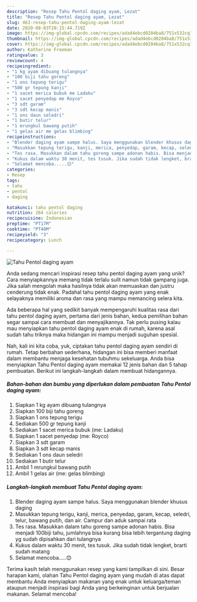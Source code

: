 ```yaml
---
description: "Resep Tahu Pentol daging ayam, Lezat"
title: "Resep Tahu Pentol daging ayam, Lezat"
slug: 463-resep-tahu-pentol-daging-ayam-lezat
date: 2020-08-03T20:15:44.719Z
image: https://img-global.cpcdn.com/recipes/adad4ebcd0204ba8/751x532cq70/tahu-pentol-daging-ayam-foto-resep-utama.jpg
thumbnail: https://img-global.cpcdn.com/recipes/adad4ebcd0204ba8/751x532cq70/tahu-pentol-daging-ayam-foto-resep-utama.jpg
cover: https://img-global.cpcdn.com/recipes/adad4ebcd0204ba8/751x532cq70/tahu-pentol-daging-ayam-foto-resep-utama.jpg
author: Katharine Freeman
ratingvalue: 3
reviewcount: 4
recipeingredient:
- "1 kg ayam dibuang tulangnya"
- "100 biji tahu goreng"
- "1 ons tepung terigu"
- "500 gr tepung kanji"
- "1 sacet merica bubuk me Ladaku"
- "1 sacet penyedap me Royco"
- "3 sdt garam"
- "3 sdt kecap manis"
- "1 ons daun seledri"
- "1 butir telur"
- "1 mrungkul bawang putih"
- "1 gelas air me gelas blimbing"
recipeinstructions:
- "Blender daging ayam sampe halus. Saya menggunakan blender khusus daging"
- "Masukkan tepung terigu, kanji, merica, penyedap, garam, kecap, seledri, telur, bawang putih, dan air. Campur dan aduk sampai rata"
- "Tes rasa. Masukkan dalam tahu goreng sampe adonan habis. Bisa menjadi 100biji tahu, jumlahnya bisa kurang bisa lebih tergantung daging yg sudah dipisahkan dari tulangnya"
- "Kukus dalam waktu 30 menit, tes tusuk. Jika sudah tidak lengket, brarti sudah matang"
- "Selamat mencoba.....😊"
categories:
- Resep
tags:
- tahu
- pentol
- daging

katakunci: tahu pentol daging 
nutrition: 264 calories
recipecuisine: Indonesian
preptime: "PT17M"
cooktime: "PT40M"
recipeyield: "3"
recipecategory: Lunch

---
```



![Tahu Pentol daging ayam](https://img-global.cpcdn.com/recipes/adad4ebcd0204ba8/751x532cq70/tahu-pentol-daging-ayam-foto-resep-utama.jpg)

Anda sedang mencari inspirasi resep tahu pentol daging ayam yang unik? Cara menyiapkannya memang tidak terlalu sulit namun tidak gampang juga. Jika salah mengolah maka hasilnya tidak akan memuaskan dan justru cenderung tidak enak. Padahal tahu pentol daging ayam yang enak selayaknya memiliki aroma dan rasa yang mampu memancing selera kita.



Ada beberapa hal yang sedikit banyak mempengaruhi kualitas rasa dari tahu pentol daging ayam, pertama dari jenis bahan, kedua pemilihan bahan segar sampai cara membuat dan menyajikannya. Tak perlu pusing kalau mau menyiapkan tahu pentol daging ayam enak di rumah, karena asal sudah tahu triknya maka hidangan ini mampu menjadi suguhan spesial.


Nah, kali ini kita coba, yuk, ciptakan tahu pentol daging ayam sendiri di rumah. Tetap berbahan sederhana, hidangan ini bisa memberi manfaat dalam membantu menjaga kesehatan tubuhmu sekeluarga. Anda bisa menyiapkan Tahu Pentol daging ayam memakai 12 jenis bahan dan 5 tahap pembuatan. Berikut ini langkah-langkah dalam membuat hidangannya.

<!--inarticleads1-->

##### Bahan-bahan dan bumbu yang diperlukan dalam pembuatan Tahu Pentol daging ayam:

1. Siapkan 1 kg ayam dibuang tulangnya
1. Siapkan 100 biji tahu goreng
1. Siapkan 1 ons tepung terigu
1. Sediakan 500 gr tepung kanji
1. Sediakan 1 sacet merica bubuk (me: Ladaku)
1. Siapkan 1 sacet penyedap (me: Royco)
1. Siapkan 3 sdt garam
1. Siapkan 3 sdt kecap manis
1. Sediakan 1 ons daun seledri
1. Sediakan 1 butir telur
1. Ambil 1 mrungkul bawang putih
1. Ambil 1 gelas air (me: gelas blimbing)




<!--inarticleads2-->

##### Langkah-langkah membuat Tahu Pentol daging ayam:

1. Blender daging ayam sampe halus. Saya menggunakan blender khusus daging
1. Masukkan tepung terigu, kanji, merica, penyedap, garam, kecap, seledri, telur, bawang putih, dan air. Campur dan aduk sampai rata
1. Tes rasa. Masukkan dalam tahu goreng sampe adonan habis. Bisa menjadi 100biji tahu, jumlahnya bisa kurang bisa lebih tergantung daging yg sudah dipisahkan dari tulangnya
1. Kukus dalam waktu 30 menit, tes tusuk. Jika sudah tidak lengket, brarti sudah matang
1. Selamat mencoba.....😊




Terima kasih telah menggunakan resep yang kami tampilkan di sini. Besar harapan kami, olahan Tahu Pentol daging ayam yang mudah di atas dapat membantu Anda menyiapkan makanan yang enak untuk keluarga/teman ataupun menjadi inspirasi bagi Anda yang berkeinginan untuk berjualan makanan. Selamat mencoba!
